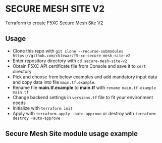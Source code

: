 # SECURE MESH SITE V2

Terraform to create F5XC Secure Mesh Site V2

## Usage

- Clone this repo with `git clone --recurse-submodules https://github.com/cklewar/f5-xc-secure-mesh-site-v2`
- Enter repository directory with `cd secure-mesh-site-v2`
- Obtain F5XC API certificate file from Console and save it to `cert` directory
- Pick and choose from below examples and add mandatory input data and copy data into file `main.tf.example`.
- Rename file __main.tf.example__ to __main.tf__ with `rename main.tf.example main.tf`
- Change backend settings in `versions.tf` file to fit your environment needs
- Initialize with `terraform init`
- Apply with `terraform apply -auto-approve` or destroy with `terraform destroy -auto-approve`

## Secure Mesh Site module usage example

````hcl

````